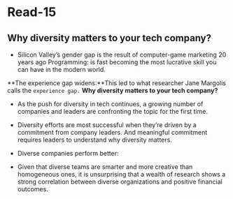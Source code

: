 # Read-15
## Why diversity matters to your tech company?
- Silicon Valley’s gender gap is the result of computer-game marketing 20 years ago
Programming: is fast becoming the most lucrative skill you can have in the modern world.

**The experience gap widens:**This led to what researcher Jane Margolis calls the `experience gap.`
**Why diversity matters to your tech company?**
- As the push for diversity in tech continues, a growing number of companies and leaders are confronting the topic for the first time.

- Diversity efforts are most successful when they’re driven by a commitment from company leaders.
And meaningful commitment requires leaders to understand why diversity matters.
- Diverse companies perform better:
- Given that diverse teams are smarter and more creative than homogeneous ones, it is unsurprising that a wealth of research shows a strong correlation between diverse organizations and positive financial outcomes.